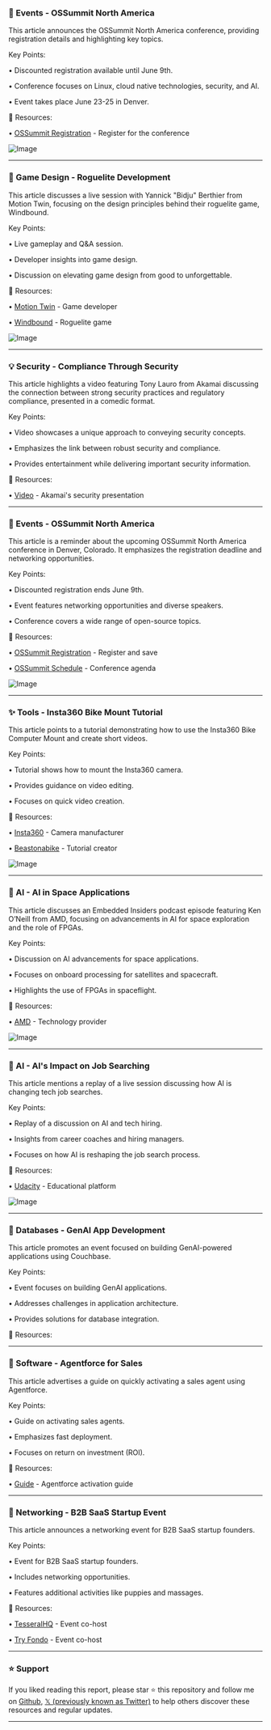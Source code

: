 ### 🚀 Events - OSSummit North America

This article announces the OSSummit North America conference, providing registration details and highlighting key topics.


Key Points:

• Discounted registration available until June 9th.

• Conference focuses on Linux, cloud native technologies, security, and AI.

• Event takes place June 23-25 in Denver.


🔗 Resources:

• [OSSummit Registration](https://hubs.ly/Q03q-zq00) - Register for the conference

![Image](https://pbs.twimg.com/media/Gs7gglHWEAARnbw?format=jpg&name=small)


---

### 🤖 Game Design - Roguelite Development

This article discusses a live session with Yannick "Bidju" Berthier from Motion Twin, focusing on the design principles behind their roguelite game, Windbound.


Key Points:

• Live gameplay and Q&A session.

• Developer insights into game design.

• Discussion on elevating game design from good to unforgettable.


🔗 Resources:

• [Motion Twin](https://x.com/motiontwin) - Game developer

• [Windbound](https://x.com/windblowngame) - Roguelite game

![Image](https://pbs.twimg.com/media/Gs7gYEoXIAAguy0?format=jpg&name=small)


---

### 💡 Security - Compliance Through Security

This article highlights a video featuring Tony Lauro from Akamai discussing the connection between strong security practices and regulatory compliance, presented in a comedic format.


Key Points:

• Video showcases a unique approach to conveying security concepts.

• Emphasizes the link between robust security and compliance.

•  Provides entertainment while delivering important security information.


🔗 Resources:

• [Video](https://ow.ly/WSXb50VU7Sa) - Akamai's security presentation

---

### 🚀 Events - OSSummit North America

This article is a reminder about the upcoming OSSummit North America conference in Denver, Colorado.  It emphasizes the registration deadline and networking opportunities.


Key Points:

• Discounted registration ends June 9th.

•  Event features networking opportunities and diverse speakers.

•  Conference covers a wide range of open-source topics.


🔗 Resources:

• [OSSummit Registration](https://hubs.ly/Q03q-rQ20) - Register and save

• [OSSummit Schedule](https://hubs.ly/Q03q-rsL0) - Conference agenda

![Image](https://pbs.twimg.com/media/Gs2WxULXEAETgSP?format=jpg&name=small)


---

### ✨ Tools - Insta360 Bike Mount Tutorial

This article points to a tutorial demonstrating how to use the Insta360 Bike Computer Mount and create short videos.


Key Points:

• Tutorial shows how to mount the Insta360 camera.

• Provides guidance on video editing.

•  Focuses on quick video creation.


🔗 Resources:

• [Insta360](https://x.com/insta360) - Camera manufacturer

• [Beastonabike](https://x.com/beastonabike) - Tutorial creator

![Image](https://pbs.twimg.com/media/GsvgwjMaoAAFA02.jpg)


---

### 🤖 AI - AI in Space Applications

This article discusses an Embedded Insiders podcast episode featuring Ken O’Neill from AMD, focusing on advancements in AI for space exploration and the role of FPGAs.


Key Points:

• Discussion on AI advancements for space applications.

• Focuses on onboard processing for satellites and spacecraft.

•  Highlights the use of FPGAs in spaceflight.


🔗 Resources:

• [AMD](https://x.com/AMD) - Technology provider

![Image](https://pbs.twimg.com/media/Gsyl76FWEAAQMRQ?format=jpg&name=small)


---

### 🤖 AI - AI's Impact on Job Searching

This article mentions a replay of a live session discussing how AI is changing tech job searches.


Key Points:

• Replay of a discussion on AI and tech hiring.

• Insights from career coaches and hiring managers.

• Focuses on how AI is reshaping the job search process.


🔗 Resources:

• [Udacity](https://x.com/udacity) - Educational platform

![Image](https://pbs.twimg.com/media/Gsyj4FaXIAAEUe7?format=jpg&name=small)


---

### 🤖 Databases - GenAI App Development

This article promotes an event focused on building GenAI-powered applications using Couchbase.


Key Points:

• Event focuses on building GenAI applications.

• Addresses challenges in application architecture.

•  Provides solutions for database integration.


🔗 Resources:


---

### 🚀 Software - Agentforce for Sales

This article advertises a guide on quickly activating a sales agent using Agentforce.


Key Points:

• Guide on activating sales agents.

•  Emphasizes fast deployment.

•  Focuses on return on investment (ROI).


🔗 Resources:

• [Guide](https://sforce.co/3ZjoRU0) - Agentforce activation guide


---

### 🤖 Networking - B2B SaaS Startup Event

This article announces a networking event for B2B SaaS startup founders.


Key Points:

• Event for B2B SaaS startup founders.

•  Includes networking opportunities.

•  Features additional activities like puppies and massages.


🔗 Resources:

• [TesseralHQ](https://x.com/TesseralHQ) - Event co-host

• [Try Fondo](https://x.com/tryfondo) - Event co-host


---

### ⭐️ Support

If you liked reading this report, please star ⭐️ this repository and follow me on [Github](https://github.com/Drix10), [𝕏 (previously known as Twitter)](https://x.com/DRIX_10_) to help others discover these resources and regular updates.

---